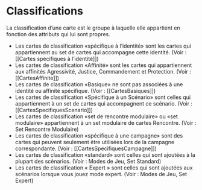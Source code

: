 # Classifications
La classification d’une carte est le groupe à laquelle elle appartient en fonction des attributs qui lui sont propres.

- Les cartes de classification «spécifique à l’identité» sont les cartes qui appartiennent au set de cartes qui accompagne cette identité. (Voir : [[Cartes spécifiques à l’identité]])
- Les cartes de classification «Affinité» sont les cartes qui appartiennent aux affinités Agressivité, Justice, Commandement et Protection. (Voir : [[CartesAffinite]])
- Les cartes de classification «Basique» ne sont pas associées à une identité ou affinité spécifique. (Voir : [[CartesBasiques]])
- Les cartes de classification «Spécifique à un Scénario» sont celles qui appartiennent à un set de cartes qui accompagnent ce scénario. (Voir : [[CartesSpecifiquesScenario]])
- Les cartes de classification «set de rencontre modulaire» ou «set modulaire» appartiennent à un set modulaire de cartes Rencontre. (Voir : Set Rencontre Modulaire)
- Les cartes de classification «spécifique à une campagne» sont des cartes qui peuvent seulement être utilisées lors de la campagne correspondante. (Voir : [[CartesSpecifiquesCampagne]])
- Les cartes de classification «standard» sont celles qui sont ajoutées à la plupart des scénarios. (Voir : Modes de Jeu, Set Standard)
- Les cartes de classification « Expert » sont celles qui sont ajoutées aux scénarios lorsque vous jouez mode expert. (Voir : Modes de Jeu, Set Expert)